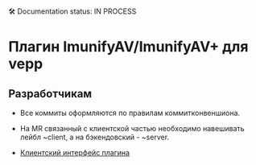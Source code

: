 🛠 Documentation status: IN PROCESS

# Плагин ImunifyAV/ImunifyAV+ для vepp

## Разработчикам

- Все коммиты оформляются по правилам коммитконвеншиона.

- На MR связанный с клиентской частью необходимо навешивать лейбл ~client, а на бэкендовский - ~server.

- [Клиентский интерфейс плагина](/client/README.md)
